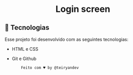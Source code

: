 <h1 align="center"> Login screen </h1>
<a href=""></a>





## 🚀 Tecnologias

Esse projeto foi desenvolvido com as seguintes tecnologias:

- HTML e CSS
- Git e Github

          Feito com ♥ by @teiryandev 
